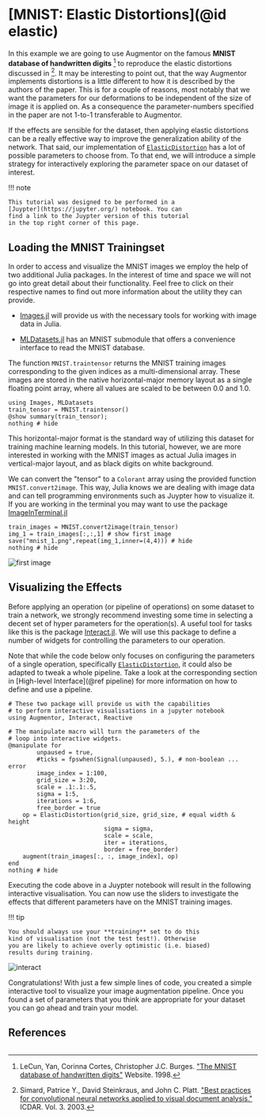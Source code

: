 # [MNIST: Elastic Distortions](@id elastic)


In this example we are going to use Augmentor on the famous
**MNIST database of handwritten digits** [^MNIST1998] to
reproduce the elastic distortions discussed in [^SIMARD2003].
It may be interesting to point out, that the way Augmentor
implements distortions is a little different to how it is
described by the authors of the paper.
This is for a couple of reasons, most notably that we want the
parameters for our deformations to be independent of the size
of image it is applied on. As a consequence the
parameter-numbers specified in the paper are not 1-to-1
transferable to Augmentor.


If the effects are sensible for the dataset, then applying
elastic distortions can be a really effective way to improve
the generalization ability of the network.
That said, our implementation of [`ElasticDistortion`](@ref)
has a lot of possible parameters to choose from. To that end,
we will introduce a simple strategy for interactively
exploring the parameter space on our dataset of interest.


!!! note

    This tutorial was designed to be performed in a
    [Juypter](https://jupyter.org/) notebook. You can
    find a link to the Juypter version of this tutorial
    in the top right corner of this page.


## Loading the MNIST Trainingset


In order to access and visualize the MNIST images we employ
the help of two additional Julia packages. In the interest of
time and space we will not go into great detail about their
functionality. Feel free to click on their respective names to
find out more information about the utility they can provide.

- [Images.jl](https://github.com/JuliaImages/Images.jl) will
  provide us with the necessary tools for working with image
  data in Julia.

- [MLDatasets.jl](https://github.com/JuliaML/MLDatasets.jl)
  has an MNIST submodule that offers a convenience interface
  to read the MNIST database.


The function `MNIST.traintensor` returns the MNIST training
images corresponding to the given indices as a
multi-dimensional array. These images are stored in the native
horizontal-major memory layout as a single floating point
array, where all values are scaled to be between 0.0 and 1.0.

```@example mnist_elastic
using Images, MLDatasets
train_tensor = MNIST.traintensor()
@show summary(train_tensor);
nothing # hide
```

This horizontal-major format is the standard way of utilizing
this dataset for training machine learning models.
In this tutorial, however, we are more interested in working
with the MNIST images as actual Julia images in vertical-major
layout, and as black digits on white background.


We can convert the "tensor" to a `Colorant` array using the
provided function `MNIST.convert2image`.
This way, Julia knows we are dealing with image data and can
tell programming environments such as Juypter how to visualize
it. If you are working in the terminal you may want to use the
package [ImageInTerminal.jl](https://github.com/JuliaImages/ImageInTerminal.jl)

```@example mnist_elastic
train_images = MNIST.convert2image(train_tensor)
img_1 = train_images[:,:,1] # show first image
save("mnist_1.png",repeat(img_1,inner=(4,4))) # hide
nothing # hide
```

![first image](mnist_1.png)


## Visualizing the Effects


Before applying an operation (or pipeline of operations) on
some dataset to train a network, we strongly recommend
investing some time in selecting a decent set of hyper
parameters for the operation(s). A useful tool for tasks like
this is the package [Interact.jl](https://github.com/JuliaGizmos/Interact.jl).
We will use this package to define a number of widgets for
controlling the parameters to our operation.


Note that while the code below only focuses on configuring
the parameters of a single operation, specifically
[`ElasticDistortion`](@ref), it could also be adapted to tweak
a whole pipeline. Take a look at the corresponding section in
[High-level Interface](@ref pipeline) for more information
on how to define and use a pipeline.

```@example mnist_elastic
# These two package will provide us with the capabilities
# to perform interactive visualisations in a jupyter notebook
using Augmentor, Interact, Reactive

# The manipulate macro will turn the parameters of the
# loop into interactive widgets.
@manipulate for
        unpaused = true,
        #ticks = fpswhen(Signal(unpaused), 5.), # non-boolean ... error
        image_index = 1:100,
        grid_size = 3:20,
        scale = .1:.1:.5,
        sigma = 1:5,
        iterations = 1:6,
        free_border = true
    op = ElasticDistortion(grid_size, grid_size, # equal width & height
                           sigma = sigma,
                           scale = scale,
                           iter = iterations,
                           border = free_border)
    augment(train_images[:, :, image_index], op)
end
nothing # hide
```

Executing the code above in a Juypter notebook will result
in the following interactive visualisation. You can now
use the sliders to investigate the effects that different
parameters have on the MNIST training images.

!!! tip

    You should always use your **training** set to do this
    kind of visualisation (not the test test!). Otherwise
    you are likely to achieve overly optimistic (i.e. biased)
    results during training.

![interact](https://user-images.githubusercontent.com/10854026/30867456-4afe0800-a2dc-11e7-90eb-800b6ea025d0.gif)


Congratulations! With just a few simple lines of code, you
created a simple interactive tool to visualize your image
augmentation pipeline. Once you found a set of parameters that
you think are appropriate for your dataset you can go ahead
and train your model.


## References

[^MNIST1998]: LeCun, Yan, Corinna Cortes, Christopher J.C. Burges. ["The MNIST database of handwritten digits"](http://yann.lecun.com/exdb/mnist/) Website. 1998.

[^SIMARD2003]: Simard, Patrice Y., David Steinkraus, and John C. Platt. ["Best practices for convolutional neural networks applied to visual document analysis."](https://www.microsoft.com/en-us/research/publication/best-practices-for-convolutional-neural-networks-applied-to-visual-document-analysis/) ICDAR. Vol. 3. 2003.

```@example mnist_elastic
```

